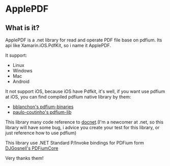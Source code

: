 # ApplePDF
## What is it?
ApplePDF is a .net library for read and operate PDF file base on pdfium. Its api like Xamarin.iOS.PdfKit, so i name it ApplePDF.

It support:
- Linux
- Windows
- Mac
- Android

It not support iOS, because iOS have Pdfkit, it's well, if you want use pdfium at iOS, you can find compiled pdfium native library by them:
- [bblanchon's pdfium-binaries](https://github.com/bblanchon/pdfium-binaries)
- [paulo-coutinho's pdfium-lib](https://github.com/paulo-coutinho/pdfium-lib)

This library many code reference to [docnet](https://github.com/GowenGit/docnet).(I'm a newcomer at .net, so this library will have some bug, i advice you create your test for this library, or just reference how to use pdfium)

This library use .NET Standard P/Invoke bindings for PDFium form 
[DJGosnell's PDFiumCore](https://github.com/Dtronix/PDFiumCore)

Very thanks them!
